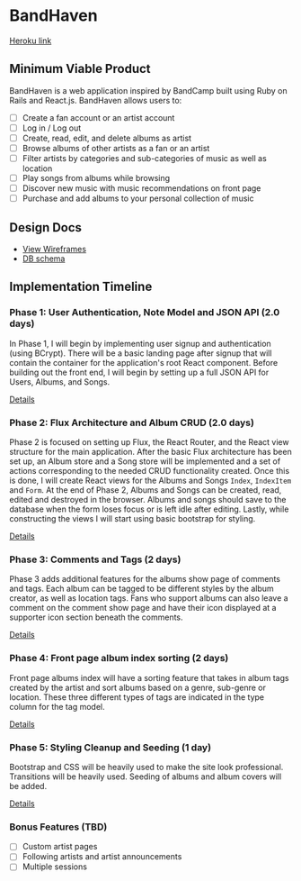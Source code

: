 # BandHaven

[Heroku link][heroku]

[heroku]: https://band-haven.herokuapp.com/

## Minimum Viable Product

BandHaven is a web application inspired by BandCamp built using Ruby on Rails
and React.js. BandHaven allows users to:


- [ ] Create a fan account or an artist account
- [ ] Log in / Log out
- [ ] Create, read, edit, and delete albums as artist
- [ ] Browse albums of other artists as a fan or an artist
- [ ] Filter artists by categories and sub-categories of music as well as location
- [ ] Play songs from albums while browsing
- [ ] Discover new music with music recommendations on front page
- [ ] Purchase and add albums to your personal collection of music

## Design Docs
* [View Wireframes][view]
* [DB schema][schema]

[view]: ./docs/views.md
[schema]: ./docs/schema.md

## Implementation Timeline

### Phase 1: User Authentication, Note Model and JSON API (2.0 days)

In Phase 1, I will begin by implementing user signup and authentication (using
BCrypt). There will be a basic landing page after signup that will contain the
container for the application's root React component. Before building out the
front end, I will begin by setting up a full JSON API for Users, Albums, and Songs.

[Details][phase-one]

### Phase 2: Flux Architecture and Album CRUD (2.0 days)

Phase 2 is focused on setting up Flux, the React Router, and the React view
structure for the main application. After the basic Flux architecture has been
set up, an Album store and a Song store will be implemented and a set of actions
corresponding to the needed CRUD functionality created. Once this is done, I
will create React views for the Albums and Songs `Index`, `IndexItem` and `Form`.
At the end of Phase 2, Albums and Songs can be created, read, edited and destroyed
in the browser. Albums and songs should save to the database when the form loses
focus or is left idle after editing. Lastly, while constructing the views I will
start using basic bootstrap for styling.

[Details][phase-two]

### Phase 3: Comments and Tags (2 days)

Phase 3 adds additional features for the albums show page of comments and tags.
Each album can be tagged to be different styles by the album creator, as well as
location tags. Fans who support albums can also leave a comment on the comment
show page and have their icon displayed at a supporter icon section beneath the
comments.

[Details][phase-three]

### Phase 4: Front page album index sorting (2 days)

Front page albums index will have a sorting feature that takes in album tags
created by the artist and sort albums based on a genre, sub-genre or location.
These three different types of tags are indicated in the type column for the tag
model.

[Details][phase-four]

### Phase 5: Styling Cleanup and Seeding (1 day)

Bootstrap and CSS will be heavily used to make the site look professional.
Transitions will be heavily used. Seeding of albums and album covers will be
added.

[Details][phase-five]



### Bonus Features (TBD)
- [ ] Custom artist pages
- [ ] Following artists and artist announcements
- [ ] Multiple sessions

[phase-one]: ./docs/phases/phase1.md
[phase-two]: ./docs/phases/phase2.md
[phase-three]: ./docs/phases/phase3.md
[phase-four]: ./docs/phases/phase4.md
[phase-five]: ./docs/phases/phase5.md
